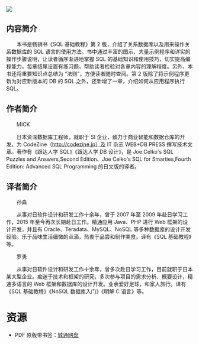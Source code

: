 ![](http://img3m2.ddimg.cn/83/7/25094702-1_u_4.jpg)

## 内容简介

　　本书是畅销书《SQL 基础教程》第 2 版，介绍了关系数据库以及用来操作关系数据库的 SQL 语言的使用方法。书中通过丰富的图示、大量示例程序和详实的操作步骤说明，让读者循序渐进地掌握 SQL 的基础知识和使用技巧，切实提高编程能力。每章结尾设置有练习题，帮助读者检验对各章内容的理解程度。另外，本书还将重要知识点总结为 “法则”，方便读者随时查阅。第 2 版除了将示例程序更新为对应新版本的 DB 的 SQL 之外，还新增了一章，介绍如何从应用程序执行 SQL。

## 作者简介

　　MICK

　　日本资深数据库工程师，就职于 SI 企业，致力于商业智能和数据仓库的开发。为 CodeZine（http://codezine.jp）及 IT 杂志 WEB+DB PRESS 撰写技术文章。著作有《跟达人学 SQL》《跟达人学 DB 设计》，是 Joe Celko's SQL Puzzles and Answers,Second Edition、Joe Celko's SQL for Smarties,Fourth Edition: Advanced SQL Programming 的日文版的译者。

## 译者简介

　　孙淼

　　从事对日软件设计和研发工作十余年，曾于 2007 年至 2009 年赴日学习工作，2015 年至今再次长期赴日工作。精通应用 Java、PHP 进行 Web 框架的设计开发，并且有 Oracle、Teradata、MySQL、NoSQL 等多种数据库的设计开发经验。乐于品味生活细微的点滴，热衷于品尝和制作美食。译有《SQL 基础教程》等。

　　罗勇

　　从事对日软件设计和研发工作十余年，曾多次赴日学习工作，目前就职于日本某大型企业。痴迷于技术和框架的研究，多次参与项目的需求分析、概要设计，精通多语言的 Web 框架和数据库的设计开发。业余爱好足球，和家人旅行。译有《SQL 基础教程》《NoSQL 数据库入门》《明解 C 语言》等。

# 资源

* PDF 原版带书签：[城通网盘](https://u11215426.pipipan.com/fs/11215426-332133979)
